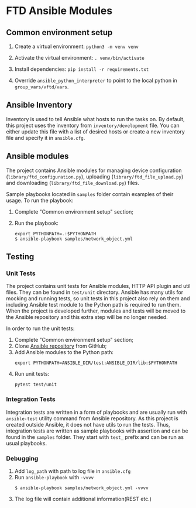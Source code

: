 # FTD Ansible Modules

## Common environment setup
1. Create a virtual environment:
`python3 -m venv venv`

1. Activate the virtual environment:
```. venv/bin/activate```

1. Install dependencies:
`pip install -r requirements.txt`

1. Override `ansible_python_interpreter` to point to the local python in `group_vars/vftd/vars`.

## Ansible Inventory
Inventory is used to tell Ansible what hosts to run the tasks on. By default, this project uses the inventory from `inventory/development` file. You can either update this file with a list of desired hosts or create a new inventory file and specify it in `ansible.cfg`.

## Ansible modules

The project contains Ansible modules for managing device configuration (`library/ftd_configuration.py`), uploading (`library/ftd_file_upload.py`) and downloading (`library/ftd_file_download.py`) files.  

Sample playbooks located in `samples` folder contain examples of their usage. To run the playbook:
 
1. Complete "Common environment setup" section;

1. Run the playbook:
    ```
    export PYTHONPATH=.:$PYTHONPATH
    $ ansible-playbook samples/network_object.yml
    ```

## Testing

### Unit Tests

The project contains unit tests for Ansible modules, HTTP API plugin and util files. They can be found in `test/unit` directory. Ansible has many utils for mocking and running tests, so unit tests
in this project also rely on them and including Ansible test module to the Python path is required to run them. When the project is
developed further, modules and tests will be moved to the Ansible repository and this extra step will be no longer needed.

In order to run the unit tests: 

1. Complete "Common environment setup" section;
1. Clone [Ansible repository](https://github.com/ansible/ansible) from GitHub;
1. Add Ansible modules to the Python path:
    ```
    export PYTHONPATH=ANSIBLE_DIR/test:ANSIBLE_DIR/lib:$PYTHONPATH
    ```
1. Run unit tests:
    ```
    pytest test/unit
    ```
    
### Integration Tests

Integration tests are written in a form of playbooks and are usually run with `ansible-test` utility command from Ansible repository. As this project is created outside Ansible, it 
does not have utils to run the tests. Thus, integration tests are written as sample playbooks with assertion and can be found in the `samples` folder. They start with `test_` prefix and can be 
run as usual playbooks.

### Debugging

1. Add `log_path` with path to log file in `ansible.cfg`
2. Run `ansible-playbook` with `-vvvv`
    ```
    $ ansible-playbook samples/network_object.yml -vvvv
    ```
3. The log file will contain additional information(REST etc.)
